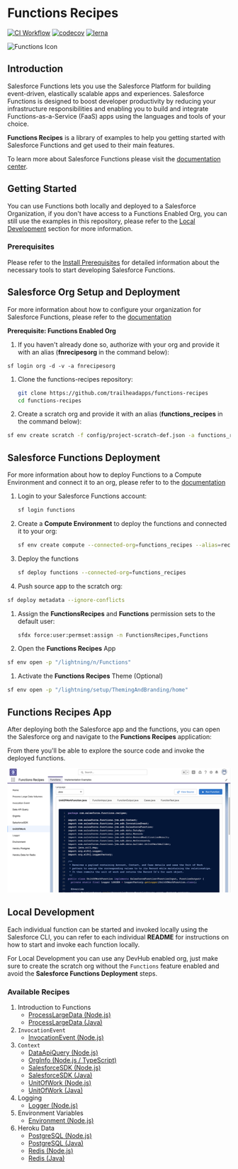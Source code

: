 # Functions Recipes

[![CI Workflow](https://github.com/trailheadapps/functions-recipes/workflows/CI/badge.svg)](https://github.com/trailheadapps/functions-recipes/actions?query=workflow%3ACI) [![codecov](https://codecov.io/gh/trailheadapps/functions-recipes/branch/main/graph/badge.svg)](https://codecov.io/gh/trailheadapps/functions-recipes) [![lerna](https://img.shields.io/badge/maintained%20with-lerna-cc00ff.svg)](https://lerna.js.org/)

![Functions Icon](images/functions_icon.png)

## Introduction

Salesforce Functions lets you use the Salesforce Platform for building event-driven, elastically scalable apps and experiences. Salesforce Functions is designed to boost developer productivity by reducing your infrastructure responsibilities and enabling you to build and integrate Functions-as-a-Service (FaaS) apps using the languages and tools of your choice.

**Functions Recipes** is a library of examples to help you getting started with Salesforce Functions and get used to their main features.

To learn more about Salesforce Functions please visit the [documentation center](https://developer.salesforce.com/docs/platform/functions/overview).

## Getting Started

You can use Functions both locally and deployed to a Salesforce Organization, if you don't have access to a Functions Enabled Org, you can still use the examples in this repository, please refer to the [Local Development](#local-development) section for more information.

### Prerequisites

Please refer to the [Install Prerequisites](https://sfdc.co/functions-install-guide) for detailed information about the necessary tools to start developing Salesforce Functions.

## Salesforce Org Setup and Deployment

For more information about how to configure your organization for Salesforce Functions, please refer to the [documentation](http://sfdc.co/functions-org-config)

**Prerequisite: Functions Enabled Org**

1. If you haven't already done so, authorize with your org and provide it with an alias (**fnrecipesorg** in the command below):

```
sf login org -d -v -a fnrecipesorg
```

1. Clone the functions-recipes repository:

   ```sh
   git clone https://github.com/trailheadapps/functions-recipes
   cd functions-recipes
   ```

1. Create a scratch org and provide it with an alias (**functions_recipes** in the command below):

```sh
sf env create scratch -f config/project-scratch-def.json -a functions_recipes -d
```

## Salesforce Functions Deployment

For more information about how to deploy Functions to a Compute Environment and connect it to an org, please refer to to the [documentation](https://developer.salesforce.com/docs/platform/functions/guide/deploy)

1. Login to your Salesforce Functions account:

   ```sh
   sf login functions
   ```

1. Create a **Compute Environment** to deploy the functions and connected it to your org:

   ```sh
   sf env create compute --connected-org=functions_recipes --alias=recipes_env
   ```

1. Deploy the functions

   ```sh
   sf deploy functions --connected-org=functions_recipes
   ```

1. Push source app to the scratch org:

```sh
sf deploy metadata --ignore-conflicts
```

1. Assign the **FunctionsRecipes** and **Functions** permission sets to the default user:

   ```sh
   sfdx force:user:permset:assign -n FunctionsRecipes,Functions
   ```

1. Open the **Functions Recipes** App

```sh
sf env open -p "/lightning/n/Functions"
```

1. Activate the **Functions Recipes** Theme (Optional)

```sh
sf env open -p "/lightning/setup/ThemingAndBranding/home"
```

## Functions Recipes App

After deploying both the Salesforce app and the functions, you can open the Salesforce org and navigate to the **Functions Recipes** application:

From there you'll be able to explore the source code and invoke the deployed functions.

![Screenshot](images/screenshot.png)

## Local Development

Each individual function can be started and invoked locally using the Salesforce CLI, you can refer to each individual **README** for instructions on how to start and invoke each function locally.

For Local Development you can use any DevHub enabled org, just make sure to create the scratch org without the `Functions` feature enabled and avoid the **Salesforce Functions Deployment** steps.

### Available Recipes

1. Introduction to Functions
   - [ProcessLargeData (Node.js)](functions/01_Intro_ProcessLargeData_JS)
   - [ProcessLargeData (Java)](functions/01_Intro_ProcessLargeData_Java)
1. `InvocationEvent`
   - [InvocationEvent (Node.js)](functions/02_InvocationEvent_JS)
1. `Context`
   - [DataApiQuery (Node.js)](functions/03_Context_DataApiQuery_JS)
   - [OrgInfo (Node.js / TypeScript)](functions/03_Context_OrgInfo_TypeScript)
   - [SalesforceSDK (Node.js)](functions/03_Context_SalesforceSDK_JS)
   - [SalesforceSDK (Java)](functions/03_Context_SalesforceSDK_Java)
   - [UnitOfWork (Node.js)](functions/03_Context_UnitOfWork_JS)
   - [UnitOfWork (Java)](functions/03_Context_UnitOfWork_Java)
1. Logging
   - [Logger (Node.js)](functions/04_Logger_JS)
1. Environment Variables
   - [Environment (Node.js)](functions/05_Environment_JS)
1. Heroku Data
   - [PostgreSQL (Node.js)](functions/06_Data_Postgres_JS/)
   - [PostgreSQL (Java)](functions/06_Data_Postgres_Java/)
   - [Redis (Node.js)](functions/06_Data_Redis_JS/)
   - [Redis (Java)](functions/06_Data_Redis_Java/)
